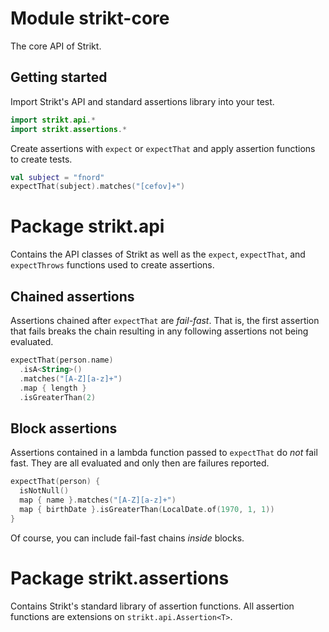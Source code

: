 # Module strikt-core

The core API of Strikt.

## Getting started

Import Strikt's API and standard assertions library into your test.

```kotlin
import strikt.api.*
import strikt.assertions.*
```

Create assertions with `expect` or `expectThat` and apply assertion functions to create tests.

```kotlin
val subject = "fnord"
expectThat(subject).matches("[cefov]+")
```

# Package strikt.api

Contains the API classes of Strikt as well as the `expect`, `expectThat`, and `expectThrows` functions used to create assertions.

## Chained assertions

Assertions chained after `expectThat` are _fail-fast_.
That is, the first assertion that fails breaks the chain resulting in any following assertions not being evaluated.

```kotlin
expectThat(person.name)
  .isA<String>()
  .matches("[A-Z][a-z]+")
  .map { length }
  .isGreaterThan(2)
```

## Block assertions

Assertions contained in a lambda function passed to `expectThat` do _not_ fail fast.
They are all evaluated and only then are failures reported.

```kotlin
expectThat(person) {
  isNotNull()
  map { name }.matches("[A-Z][a-z]+")
  map { birthDate }.isGreaterThan(LocalDate.of(1970, 1, 1))
}
```

Of course, you can include fail-fast chains _inside_ blocks. 

# Package strikt.assertions

Contains Strikt's standard library of assertion functions.
All assertion functions are extensions on `strikt.api.Assertion<T>`.
